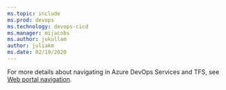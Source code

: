 ```yaml
---
ms.topic: include
ms.prod: devops
ms.technology: devops-cicd
ms.manager: mijacobs
ms.author: jukullam
author: juliakm
ms.date: 02/19/2020
---
```


For more details about navigating in Azure DevOps Services and TFS, see [Web portal navigation](../../../project/navigation/index.md).
